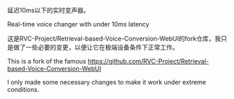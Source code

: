 延迟10ms以下的实时变声器。

Real-time voice changer with under 10ms latency

这是RVC-Project/Retrieval-based-Voice-Conversion-WebUI的fork仓库，我只是做了一些必要的变更，以便让它在极端设备条件下正常工作。

This is a fork of the famous https://github.com/RVC-Project/Retrieval-based-Voice-Conversion-WebUI

I only made some necessary changes to make it work under extreme conditions.
